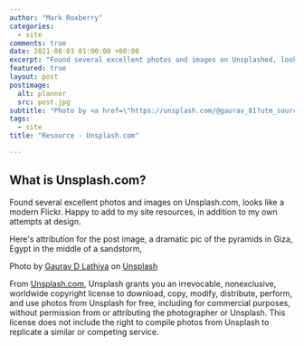 ```yaml
---
author: "Mark Roxberry"
categories: 
  - site
comments: true
date: 2021-08-03 01:00:00 +00:00
excerpt: "Found several excellent photos and images on Unsplashed, looks like a modern Flickr."
featured: true
layout: post
postimage: 
  alt: planner
  src: post.jpg
subtitle: "Photo by <a href=\"https://unsplash.com/@gaurav_81?utm_source=unsplash&utm_medium=referral&utm_content=creditCopyText\">Gaurav D Lathiya</a> on <a href=\"https://unsplash.com/t/wallpapers?utm_source=unsplash&utm_medium=referral&utm_content=creditCopyText\">Unsplash</a>"
tags: 
  - site
title: "Resource - Unsplash.com"

---
```

## What is Unsplash.com?

Found several excellent photos and images on Unsplash.com, looks like a modern Flickr.  Happy to add to my site resources, in addition to my own attempts at design.

Here's attribution for the post image, a dramatic pic of the pyramids in Giza, Egypt in the middle of a sandstorm, 

Photo by <a href="https://unsplash.com/@gaurav_81?utm_source=unsplash&utm_medium=referral&utm_content=creditCopyText">Gaurav D Lathiya</a> on <a href="https://unsplash.com/t/wallpapers?utm_source=unsplash&utm_medium=referral&utm_content=creditCopyText">Unsplash</a>

From [Unsplash.com](https://unsplash.com), Unsplash grants you an irrevocable, nonexclusive, worldwide copyright license to download, copy, modify, distribute, perform, and use photos from Unsplash for free, including for commercial purposes, without permission from or attributing the photographer or Unsplash. This license does not include the right to compile photos from Unsplash to replicate a similar or competing service.
